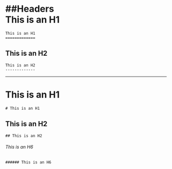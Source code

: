 ##Headers  
This is an H1
=============
    This is an H1
    =============
This is an H2
-------------
    This is an H2
    -------------

----------
# This is an H1
    # This is an H1

## This is an H2
	## This is an H2

###### This is an H6
	###### This is an H6